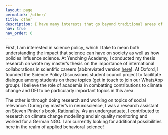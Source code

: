 ```yaml
---
layout: page
permalink: /other/
title: other
description: I have many interests that go beyond traditional areas of neuroscience and psychology; on this page I am sharing just a few words about the relevant ones!
nav: true
nav_order: 6
---
```


First, I am interested in science policy, which I take to mean both understanding the impact that science can have on society as well as how policies influence science. At Yenching Academy, I conducted my thesis research on wrote my master’s thesis on the importance of international collaborations in scientific careers (abbreviated version [here](https://drive.google.com/file/d/1UVltLtMLFFbWpFjhMvVl--pqGtNbmb1V/view?usp=drive_link)). At Oxford, I founded the Science Policy Discussions student council project to facilitate dialogue among students on these topics (get in touch to join our WhatsApp group). I believe the role of academia in combatting contributions to climate change and DEI to be particularly important topics in this area.

The other is through doing research and working on topics of social relevance. During my master’s in neuroscience, I was a research assistant on Steven Pinker's book, [Rationality](https://www.goodreads.com/book/show/56224080-rationality). As an undergraduate, I contributed to research on climate change modelling and air quality monitoring and worked for a German NGO. I am currently looking for additional possibilities here in the realm of applied behavioral science!